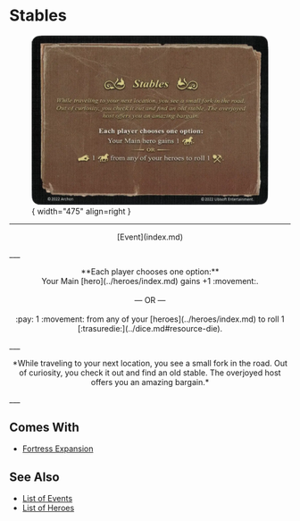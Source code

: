 # Stables

<figure markdown="span">

![Stables](../assets/events-stables.webp){ width="475" align=right }

</figure>

___
<p style="text-align: center;" markdown>[Event](index.md)</p>
___
<p style="text-align: center;" markdown>**Each player chooses one option:** <br>Your Main [hero](../heroes/index.md) gains +1 :movement:.<br><br>— OR —<br><br>:pay: 1 :movement: from any of your [heroes](../heroes/index.md) to roll 1 [:trasuredie:](../dice.md#resource-die).</p>
___
<p style="text-align: center;" markdown>*While traveling to your next location, you see a small fork in the road. Out of curiosity, you check it out and find an old stable. The overjoyed host offers you an amazing bargain.*</p>
___


## Comes With

- [Fortress Expansion](../content.md)


## See Also

- [List of Events](index.md)
- [List of Heroes](../heroes/index.md)
